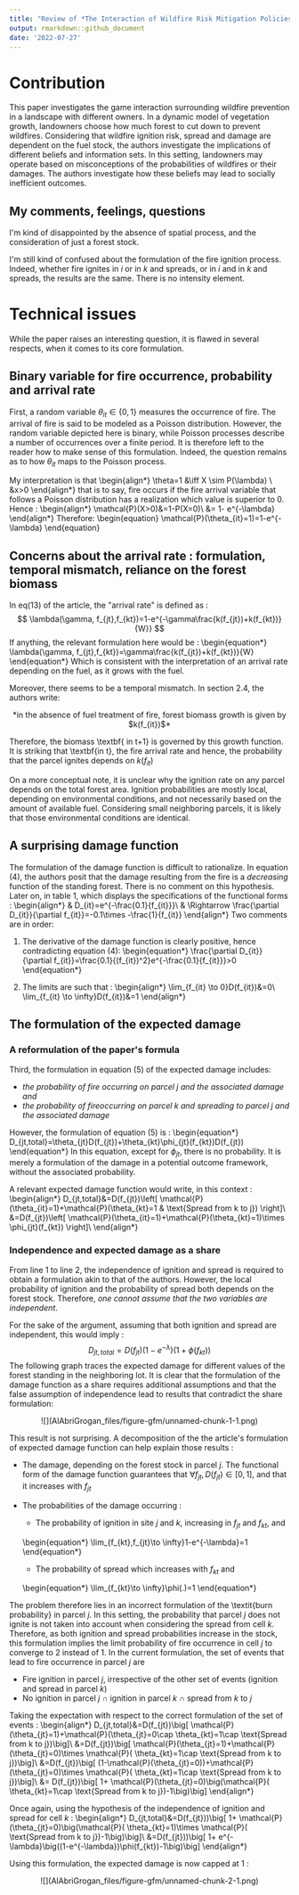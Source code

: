 ```yaml
---
title: "Review of *The Interaction of Wildfire Risk Mitigation Policies in the Presence of Spatial Externalities and Heterogeneous Landowners*, Al Abri, Goran, 2019"
output: rmarkdown::github_document
date: '2022-07-27'
---
```




# Contribution

This paper investigates the game interaction surrounding wildfire prevention in a landscape with different owners. In a dynamic model of vegetation growth, landowners choose how much forest to cut down to prevent wildfires. Considering that wildfire ignition risk, spread and damage are dependent on the fuel stock, the authors investigate the implications of different beliefs and information sets. In this setting, landowners may operate based on misconceptions of the probabilities of wildfires or their damages. The authors investigate how these beliefs may lead to socially inefficient outcomes. 

## My comments, feelings, questions
I'm kind of disappointed by the absence of spatial process, and the consideration of just a forest stock.


I'm still kind of confused about the formulation of the fire ignition process. Indeed, whether fire ignites in $i$ or in $k$ and spreads, or in $i$ and in $k$ and spreads, the results are the same. There is no intensity element.

# Technical issues
While the paper raises an interesting question, it is flawed in several respects, when it comes to its core formulation. 

## Binary variable for fire occurrence, probability and arrival rate

First, a random variable $\theta_{it} \in \{0,1\}$ measures the occurrence of fire. The arrival of fire is said to be modeled as a Poisson distribution. However, the random variable depicted here is binary, while Poisson processes describe a number of occurrences over a finite period. It is therefore left to the reader how to make sense of this formulation. Indeed, the question remains as to how $\theta_{it}$ maps to the Poisson process. 


My interpretation is that 
\begin{align*}
\theta=1 &\iff X \sim P(\lambda) 
\\
&x>0
\end{align*}
that is to say, fire occurs if the fire arrival variable that follows a Poisson distribution has a realization which value is superior to 0. Hence :
\begin{align*}
    \mathcal{P}(X>0)&=1-P(X=0)\\
    &= 1- e^{-\lambda}
\end{align*}
Therefore:
\begin{equation}
    \mathcal{P}(\theta_{it}=1)=1-e^{-\lambda}
\end{equation}

## Concerns about the arrival rate : formulation, temporal mismatch, reliance on the forest biomass
In eq(13) of the article, the "arrival rate" is defined as : 
$$
\lambda(\gamma, f_{jt},f_{kt})=1-e^{-\gamma\frac{k(f_{jt})+k(f_{kt})}{W}}
$$
If anything, the relevant formulation here would be :
\begin{equation*}
    \lambda(\gamma, f_{jt},f_{kt})=\gamma\frac{k(f_{jt})+k(f_{kt})}{W}
\end{equation*}
Which is consistent with the interpretation of an arrival rate depending on the fuel, as it grows with the fuel. 


Moreover, there seems to be a temporal mismatch. In section 2.4, the authors write: 

<center>
*in the absence of fuel treatment of fire, forest biomass growth is given by $k(f_{it})$*
</center>


Therefore, the biomass \textbf{ in t+1} is governed by this growth function. It is striking that \textbf{in t}, the fire arrival rate and hence, the probability that the parcel ignites depends on $k(f_{it})$


On a more conceptual note, it is unclear why the ignition rate on any parcel depends on the total forest area. Ignition probabilities are mostly local, depending on environmental conditions, and not necessarily based on the amount of available fuel. Considering small neighboring parcels, it is likely that those environmental conditions are identical. 

## A surprising damage function
The formulation of the damage function is difficult to rationalize. In equation (4), the authors posit that the damage resulting from the fire is a *decreasing* function of the standing forest. There is no comment on this hypothesis. Later on, in table 1, which displays the specifications of the functional forms : 
\begin{align*}
& D_{it}=e^{-\frac{0.1}{f_{it}}}\\
& \Rightarrow \frac{\partial D_{it}}{\partial f_{it}}=-0.1\times -\frac{1}{f_{it}}
\end{align*}
Two comments are in order: 

1. The derivative of the damage function is clearly positive, hence contradicting equation (4):
\begin{equation*}
        \frac{\partial D_{it}}{\partial f_{it}}=\frac{0.1}{(f_{it})^2}e^{-\frac{0.1}{f_{it}}}>0
\end{equation*}

2. The limits are such that : 
    \begin{align*}
        \lim_{f_{it} \to 0}D(f_{it})&=0\\
        \lim_{f_{it} \to \infty}D(f_{it})&=1
    \end{align*}

## The formulation of the expected damage 
### A reformulation of the paper's formula 
Third, the formulation in equation (5) of the expected damage includes:

* *the probability of fire occurring on parcel j and the associated damage and*
* *the probability of fireoccurring on parcel k and spreading to parcel j and the associated damage*


However, the formulation of equation (5) is : 
\begin{equation*}
    D_{jt,total}=\theta_{jt}D(f_{jt})+\theta_{kt}\phi_{jt}(f_{kt})D(f_{jt})
\end{equation*}
In this equation, except for $\phi_{jt}$, there is no probability. It is merely a formulation of the damage in a potential outcome framework, without the associated probability.


A relevant expected damage function would write, in this context : 
\begin{align*}
    D_{jt,total}&=D(f_{jt})\left[ \mathcal{P}(\theta_{it}=1)+\mathcal{P}(\theta_{kt}=1 \& \text{Spread from k to j}) \right]\\
    &=D(f_{jt})\left[ \mathcal{P}(\theta_{it}=1)+\mathcal{P}(\theta_{kt}=1)\times \phi_{jt}(f_{kt}) \right]\\
\end{align*}

###  Independence and expected damage as a share
From line 1 to line 2, the independence of ignition and spread is required to obtain a formulation akin to that of the authors. However, the local probability of ignition and the probability of spread both depends on the forest stock. Therefore, *one cannot assume that the two variables are independent*. 


For the sake of the argument, assuming that both ignition and spread are independent, this would imply : 
$$
 D_{jt,total}=D(f_{jt})(1-e^{-\lambda})(1+\phi(f_{kt}))
$$
The following graph traces the expected damage for different values of the forest standing in the neighboring lot. It is clear that the formulation of the damage function as a share requires additional assumptions and that the false assumption of independence lead to results that contradict the share formulation:

<center>
![](AlAbriGrogan_files/figure-gfm/unnamed-chunk-1-1.png)<!-- -->
</center>

This result is not surprising. A decomposition of the the article's formulation of expected damage function can help explain those results : 

* The damage, depending on the forest stock in parcel $j$. The functional form of the damage function guarantees that $\forall f_{jt}, D(f_{jt}) \in  [0,1]$, and that it increases with $f_{jt}$
* The probabilities of the damage occurring : 

  + The probability of ignition in site $j$ and $k$, increasing in $f_{jt}$ and $f_{kt}$, and
  
  \begin{equation*}
  \lim_{f_{kt},f_{jt}\to \infty}1-e^{-\lambda}=1
  \end{equation*}
  
  + The probability of spread which increases with $f_{kt}$ and 
        
  \begin{equation*}
  \lim_{f_{kt}\to \infty}\phi(.)=1
  \end{equation*}


The problem therefore lies in an incorrect formulation of the \textit{burn probability} in parcel $j$. 
In this setting, the probability that parcel $j$ does not ignite is not taken into account when considering the spread from cell $k$. Therefore, as both ignition and spread probabilities increase in the stock, this formulation implies the limit probability of fire occurrence in cell $j$ to converge to 2 instead of 1.
In the current formulation, the set of events that lead to fire occurrence in parcel $j$ are

* Fire ignition in parcel $j$, irrespective of the other set of events (ignition and spread in parcel $k$)
* No ignition in parcel $j$ $\cap$ ignition in parcel $k$ $\cap$ spread from $k$ to $j$


Taking the expectation with respect to the correct formulation of the set of events :
\begin{align*}
    D_{jt,total}&=D(f_{jt})\big[ \mathcal{P}(\theta_{jt}=1)+\mathcal{P}(\theta_{jt}=0\cap \theta_{kt}=1\cap \text{Spread from k to j})\big]\\
    &=D(f_{jt})\big[ \mathcal{P}(\theta_{jt}=1)+\mathcal{P}(\theta_{jt}=0)\times \mathcal{P}( \theta_{kt}=1\cap \text{Spread from k to j})\big]\\
    &=D(f_{jt})\big[ (1-\mathcal{P}(\theta_{jt}=0))+\mathcal{P}(\theta_{jt}=0)\times \mathcal{P}( \theta_{kt}=1\cap \text{Spread from k to j})\big]\\
    &= D(f_{jt})\big[ 1+ \mathcal{P}(\theta_{jt}=0)\big(\mathcal{P}( \theta_{kt}=1\cap \text{Spread from k to j})-1\big)\big]
\end{align*}

Once again, using the hypothesis of the independence of ignition and spread for cell $k$ :
\begin{align*}
     D_{jt,total}&=D(f_{jt}))\big[ 1+ \mathcal{P}(\theta_{jt}=0)\big(\mathcal{P}( \theta_{kt}=1)\times \mathcal{P}( \text{Spread from k to j})-1\big)\big]\\
     &=D(f_{jt}))\big[ 1+ e^{-\lambda}\big((1-e^{-\lambda})\phi(f_{kt})-1\big)\big]
\end{align*}

Using this formulation, the expected damage is now capped at 1 : 

<center>
![](AlAbriGrogan_files/figure-gfm/unnamed-chunk-2-1.png)<!-- -->
<center/>

